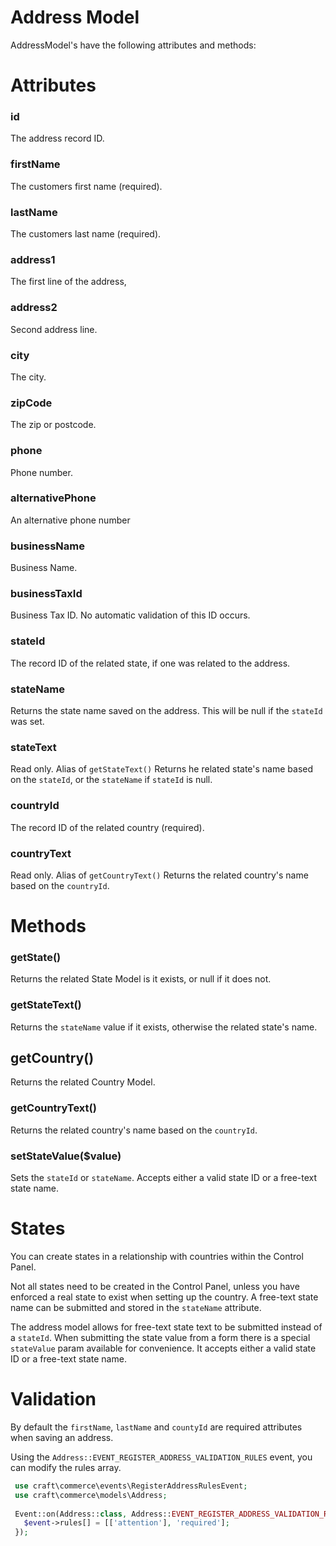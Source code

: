 # Address Model

AddressModel's have the following attributes and methods:

# Attributes

### id
The address record ID.

### firstName
The customers first name (required).

### lastName
The customers last name (required).

### address1
The first line of the address,

### address2
Second address line.

### city
The city.

### zipCode
The zip or postcode.

### phone
Phone number.

### alternativePhone
An alternative phone number

### businessName
Business Name.

### businessTaxId
Business Tax ID. No automatic validation of this ID occurs.

### stateId
The record ID of the related state, if one was related to the address. 

### stateName
Returns the state name saved on the address. This will be null if the `stateId` was set.

### stateText
Read only. Alias of `getStateText()`
Returns he related state's name based on the `stateId`, or the `stateName` if `stateId` is null.

### countryId
The record ID of the related country (required).

### countryText
Read only. Alias of `getCountryText()`
Returns the related country's name based on the `countryId`.

# Methods

### getState()
Returns the related State Model is it exists, or null if it does not.

### getStateText()
Returns the `stateName` value if it exists, otherwise the related state's name.

## getCountry()
Returns the related Country Model.

### getCountryText()
Returns the related country's name based on the `countryId`.

### setStateValue($value)
Sets the `stateId` or `stateName`. Accepts either a valid state ID or a free-text state name. 

# States

You can create states in a relationship with countries within the Control Panel.

Not all states need to be created in the Control Panel, unless you have enforced a real state to exist when setting up the country. A free-text state name can be submitted and stored in the `stateName` attribute.

The address model allows for free-text state text to be submitted instead of a `stateId`. When submitting the state value from a form there is a special `stateValue` param available for convenience. It accepts either a valid state ID or a free-text state name.

# Validation

By default the `firstName`, `lastName` and `countyId` are required attributes when saving an address.

Using the `Address::EVENT_REGISTER_ADDRESS_VALIDATION_RULES` event, you can modify the rules array.

 ```php
  use craft\commerce\events\RegisterAddressRulesEvent;
  use craft\commerce\models\Address;
  
  Event::on(Address::class, Address::EVENT_REGISTER_ADDRESS_VALIDATION_RULES, function(RegisterAddressRulesEvent $event) {
    $event->rules[] = [['attention'], 'required'];
  });
```

